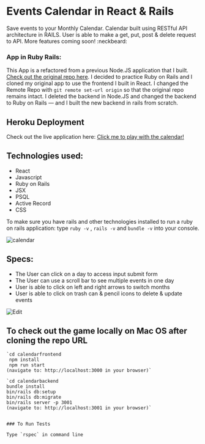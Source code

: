 # Events Calendar in React & Rails

Save events to your Monthly Calendar. Calendar built using RESTful API architecture in RAILS. User is able to make a get, put, post & delete request to API. More features coming soon! :neckbeard:

### App in Ruby Rails:
This App is a refactored from a previous Node.JS application that I built. [Check out the original repo here](https://github.com/natashaU/events_calendar). I decided to practice Ruby on Rails and I cloned my original app to use the frontend I built in React. I changed the Remote Repo with  `git remote set-url origin` so that the original repo remains intact. I deleted the backend in Node.JS and changed the backend to Ruby on Rails — and I built the new backend in rails from scratch. 


## Heroku Deployment
Check out the live application here:
[Click me to play with the calendar!](https://natasha-calendar.herokuapp.com/)

## Technologies used:

* React
* Javascript
* Ruby on Rails
* JSX
* PSQL
* Active Record
* CSS

To make sure you have rails and other technologies installed to run a ruby on rails application:  type `ruby -v` , `rails -v` and `bundle -v` into your console. 

![calendar](./pictures/calendarone.png)

## Specs:

* The User can click on a day to access input submit form
* The User can use a scroll bar to see multiple events in one day
* User is able to click on left and right arrows to switch months
* User is able to click on trash can & pencil icons to delete & update events

![Edit](./pictures/calendartwo.png)

## To check out the game locally on Mac OS after cloning the repo URL
	
    `cd calendarfrontend
     npm install
     npm run start
    (navigate to: http://localhost:3000 in your browser)`

    `cd calendarbackend
    bundle install 
    bin/rails db:setup
    bin/rails db:migrate
    bin/rails server -p 3001
    (navigate to: http://localhost:3001 in your browser)`

    
    ### To Run Tests

    Type `rspec` in command line




